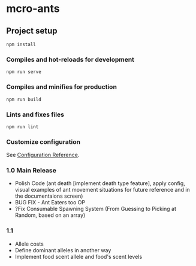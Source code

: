 # mcro-ants

## Project setup
```
npm install
```

### Compiles and hot-reloads for development
```
npm run serve
```

### Compiles and minifies for production
```
npm run build
```

### Lints and fixes files
```
npm run lint
```

### Customize configuration
See [Configuration Reference](https://cli.vuejs.org/config/).


### 1.0 Main Release

* Polish Code (ant death [implement death type feature], apply config, visual examples of ant movement situations for future reference and in the documentaions screen)
* BUG FIX - Ant Eaters too OP
* ?Fix Consumable Spawning System (From Guessing to Picking at Random, based on an array)

### 1.1

* Allele costs
* Define dominant alleles in another way
* Implement food scent allele and food's scent levels